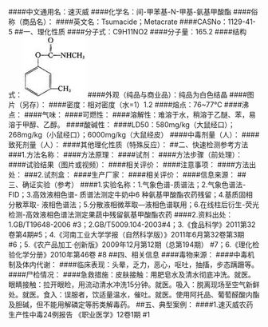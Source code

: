 ####中文通用名：速灭威
####化学名：间-甲苯基-N-甲基-氨基甲酸酯
####俗称（商品名）：
####英文名：Tsumacide；Metacrate
####CASNo：1129-41-5
##一、理化性质
####分子式：C9H11NO2
####分子量：165.2
####结构式：![结构式](./assets/duwu/速灭威/@0结构式.jpg)
####外观（纯品与商业品）：纯品为白色结晶
####图片（另存）：
####密度：相对密度（水=1）1.2
####熔点：76~77℃
####沸点：
####气味：
####可燃性：
####溶解性：难溶于水，稍溶于乙醚、苯，易溶于甲醇、乙醇。
####酸碱性：
####LD50：580mg/kg（大鼠经口）；268mg/kg（小鼠经口）；6000mg/kg（大鼠经皮） 
####中毒剂量（人）：
####致死剂量（人）：
####其他理化性质（特殊反应）：
##二、快速检测参考方法
###1.方法名称：
####方法原理：
####试剂：
####方法步骤（前处理）：
####试验结果（图片或视频）：
####相关评价：
####注意事项：
####方法出处：
###2.试剂盒：
####生产厂家：
####相关评价：
####信息来源：
##三、确证实验（参考）
####1.实验名称：1.气象色谱-质谱法；2.气象色谱法-FID；3.高效液相色谱- 质谱法测定牛奶中6 种氨基甲酸酯农药残留；4.基质固相分散萃取- 液相色谱法；5.分散液相微萃取—液相色谱联用；6.在线柱后衍生-荧光检测-高效液相色谱法测定果蔬中残留氨基甲酸酯农药
####2.资料出处：1.GB/T19648-2006 #3；2.GB/T5009.104-2003#4；3.《食品科学》2011第32卷第4期#5；4.《河南工业大学学报（自然科学版）》2011年6月第32卷第3期 #6；5.《农产品加工·创新版》2009年12月第12期（总第194期） #7；6.《理化检验化学分册》2010年第46卷 #8
##四、相关信息
####毒物来源：
####中毒机制及体内代谢：
####临床表现：头晕，乏力，恶心，呕吐，抽搐，步态蹒跚等。
####尸检情况：
####急救措施：皮肤接触：用肥皂水及清水彻底冲洗。就医。眼睛接触：拉开眼睑，用流动清水冲洗15分钟。就医。吸入：脱离现场至空气新鲜处。就医。食入：误服者，饮适量温水，催吐。就医。使用阿托品、葡萄醛酸内酯及胆碱，但不能用解磷定等肟类解毒药。 
##五、典型案例：
####1.速灭威农药生产性中毒24例报告 《职业医学》12卷1期 #1
